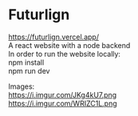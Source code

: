 # Futurlign
https://futurlign.vercel.app/  
A react website with a node backend  
In order to run the website locally:  
npm install  
npm run dev  
  
Images:  
  https://i.imgur.com/JKg4kU7.png  
  https://i.imgur.com/WRIZC1L.png  
  